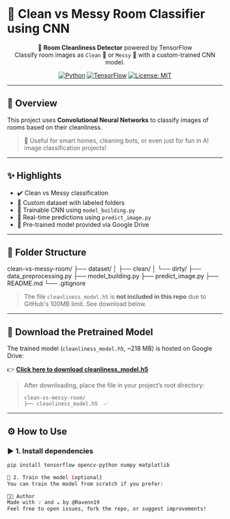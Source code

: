 # 🧼 Clean vs Messy Room Classifier using CNN

<div align="center">
  
📸 **Room Cleanliness Detector** powered by TensorFlow  
Classify room images as `Clean` 🧽 or `Messy` 🧹 with a custom-trained CNN model.

[![Python](https://img.shields.io/badge/Python-3.8%2B-blue)](https://www.python.org/)
[![TensorFlow](https://img.shields.io/badge/TensorFlow-2.0-orange)](https://www.tensorflow.org/)
[![License: MIT](https://img.shields.io/badge/License-MIT-green.svg)](https://opensource.org/licenses/MIT)

</div>

---

## 🎯 Overview

This project uses **Convolutional Neural Networks** to classify images of rooms based on their cleanliness.

> 🧠 Useful for smart homes, cleaning bots, or even just for fun in AI image classification projects!

---

## ✨ Highlights

- ✔️ Clean vs Messy classification
- 📁 Custom dataset with labeled folders
- 🧪 Trainable CNN using `model_building.py`
- 🔮 Real-time predictions using `predict_image.py`
- 💾 Pre-trained model provided via Google Drive

---

## 📂 Folder Structure

clean-vs-messy-room/
├── dataset/
│ ├── clean/
│ └── dirty/
├── data_preprocessing.py
├── model_building.py
├── predict_image.py
├── README.md
└── .gitignore

> The file `cleanliness_model.h5` is **not included in this repo** due to GitHub's 100MB limit. See download below.

---

## 🔽 Download the Pretrained Model

The trained model (`cleanliness_model.h5`, ~218 MB) is hosted on Google Drive:

👉 **[Click here to download cleanliness_model.h5](https://drive.google.com/drive/folders/1cxYpmxDMiDTAfF4qmJW_UzfRp6Rom4Rk?usp=sharing)**

> After downloading, place the file in your project’s root directory:
>
> ```
> clean-vs-messy-room/
> ├── cleanliness_model.h5  ✅
> ```

---

## ⚙️ How to Use

### ▶️ 1. Install dependencies

```bash
pip install tensorflow opencv-python numpy matplotlib

🧠 2. Train the model (optional)
You can train the model from scratch if you prefer:

🧑‍💻 Author
Made with 💡 and ☕ by @Ravenn19
Feel free to open issues, fork the repo, or suggest improvements!
